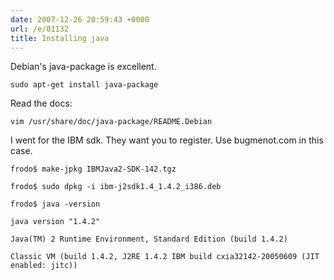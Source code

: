 ```yaml
---
date: 2007-12-26 20:59:43 +0000
url: /e/01132
title: Installing java
---
```


Debian's java-package is excellent.

	sudo apt-get install java-package
Read the docs:

	vim /usr/share/doc/java-package/README.Debian
I went for the IBM sdk. They want you to register. Use bugmenot.com in this case.

	frodo$ make-jpkg IBMJava2-SDK-142.tgz

	frodo$ sudo dpkg -i ibm-j2sdk1.4_1.4.2_i386.deb

	frodo$ java -version

	java version "1.4.2"

	Java(TM) 2 Runtime Environment, Standard Edition (build 1.4.2)

	Classic VM (build 1.4.2, J2RE 1.4.2 IBM build cxia32142-20050609 (JIT  enabled: jitc))
